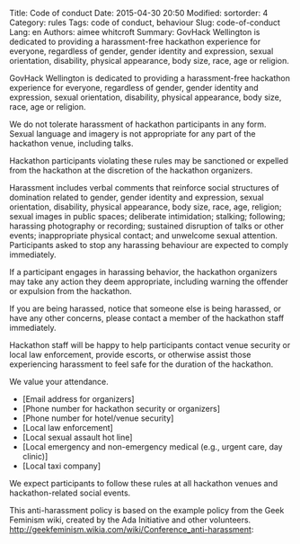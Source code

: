 Title: Code of conduct
Date: 2015-04-30 20:50
Modified: 
sortorder: 4
Category: rules
Tags: code of conduct, behaviour
Slug: code-of-conduct
Lang: en
Authors: aimee whitcroft
Summary: GovHack Wellington is dedicated to providing a harassment-free hackathon experience for everyone, regardless of gender, gender identity and expression, sexual orientation, disability, physical appearance, body size, race, age or religion.


GovHack Wellington is dedicated to providing a harassment-free hackathon experience for everyone, regardless of gender, gender identity and expression, sexual orientation, disability, physical appearance, body size, race, age or religion. 

We do not tolerate harassment of hackathon participants in any form. Sexual language and imagery is not appropriate for any part of the hackathon venue, including talks.

Hackathon participants violating these rules may be sanctioned or expelled from the hackathon at the discretion of the hackathon organizers. 

Harassment includes verbal comments that reinforce social structures of domination related to gender, gender identity and expression, sexual orientation, disability, physical appearance, body size, race, age, religion; sexual images in public spaces; deliberate intimidation; stalking; following; harassing photography or recording; sustained disruption of talks or other events; inappropriate physical contact; and unwelcome sexual attention. Participants asked to stop any harassing behaviour are expected to comply immediately.

If a participant engages in harassing behavior, the hackathon organizers may take any action they deem appropriate, including warning the offender or expulsion from the hackathon. 

If you are being harassed, notice that someone else is being harassed, or have any other concerns, please contact a member of the hackathon staff immediately. 

Hackathon staff will be happy to help participants contact venue security or local law enforcement, provide escorts, or otherwise assist those experiencing harassment to feel safe for the duration of the hackathon. 

We value your attendance.

* [Email address for organizers]
* [Phone number for hackathon security or organizers]
* [Phone number for hotel/venue security]
* [Local law enforcement]
* [Local sexual assault hot line]
* [Local emergency and non-emergency medical (e.g., urgent care, day clinic)]
* [Local taxi company]

We expect participants to follow these rules at all hackathon venues and hackathon-related social events.

This anti-harassment policy is based on the example policy from the Geek Feminism wiki, created by the Ada Initiative and other volunteers. http://geekfeminism.wikia.com/wiki/Conference_anti-harassment:
